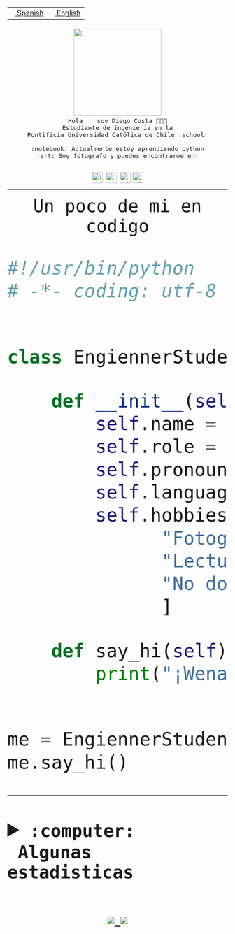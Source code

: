 <table border="0"  align="right">
 <tr><td><a href="README.md"><img src="https://upload.wikimedia.org/wikipedia/commons/thumb/8/89/Bandera_de_Espa%C3%B1a.svg/1200px-Bandera_de_Espa%C3%B1a.svg.png" height="10"> Spanish</a></td>
 <td><a href="README.en.md"><img src="https://upload.wikimedia.org/wikipedia/commons/a/a4/Flag_of_the_United_States.svg" height="10"> English</a></td></tr>
</table><br><br><br>


<p align="center">
  <img src="https://github.com/diegocostares/diegocostares/blob/main/Images/aaa2.gif?raw=true" width="200px">
  <br><samp>
    Hola <img src="https://media.giphy.com/media/hvRJCLFzcasrR4ia7z/giphy.gif" width="16px"> soy Diego Costa 👨🏻‍💻<br>
    Estudiante de ingeniería en la <br>
    Pontificia Universidad Católica de Chile :school:<br>
  <br>
    :notebook: Actualmente estoy aprendiendo python <br>
    :art: Soy fotografo y puedes encontrarme en: <br>
  <br></samp>
  
</p>

<p align="center">
   <a href="https://instagram.com/diegocosta_no" target="blank">
    <img 
    align="center" src="https://cdn.jsdelivr.net/npm/simple-icons@3.0.1/icons/instagram.svg" alt="instagram" height="25px" width="25px" />
  </a>
  <a style="border: 3px solid; color: white;"href="https://t.me/diegocosta_no" target="blank">
  <img
  align="center" alt="Telegram" width="25px" src="https://icons-for-free.com/iconfiles/png/512/Telegram-1324888767380505522.png" />
</a>
<a href="https://api.whatsapp.com/send?phone=56971897835&text=Hola!" target="blank">
  <img
  align="center" alt="wtsp" width="25px" src="https://img.icons8.com/pastel-glyph/2x/whatsapp--v2.png" />
</a>
<a href="https://www.linkedin.com/in/diego-costa-786249213/" target="blank">
  <img
  align="center" alt="wtsp" width="25px" src="https://img.icons8.com/metro/452/linkedin.png" />
</a>

  </a>
</p>

---


<p align="center"><font size="25"><samp>Un poco de mi en codigo</samp></front></p>


```python
#!/usr/bin/python
# -*- coding: utf-8 -*-


class EngiennerStudent:

    def __init__(self):
        self.name = "Diego Costa"
        self.role = "Estudiante"
        self.pronouns = "he/him"
        self.language_spoken = ["es_CL", "en_US"]
        self.hobbies = [
              "Fotografia",
              "Lectura",
              "No dormir",
              ]

    def say_hi(self):
        print("¡Wena mundo!")


me = EngiennerStudent()
me.say_hi()
```
---
<details>
  <summary><b><samp>:computer: &nbsp;Algunas estadisticas</samp></b></summary>
  <br/></p>

<!--START_SECTION:waka-->
**Soy diurno 🐤** 

```text
🌞 Mañana     2 commits      ░░░░░░░░░░░░░░░░░░░░░░░░░   1.02% 
🌆 Día        98 commits     ████████████░░░░░░░░░░░░░   50.0% 
🌃 Tarde      26 commits     ███░░░░░░░░░░░░░░░░░░░░░░   13.27% 
🌙 Noche      70 commits     █████████░░░░░░░░░░░░░░░░   35.71%

```
📅 **Soy más productivo los Miércoles** 

```text
Lunes        1 commits      ░░░░░░░░░░░░░░░░░░░░░░░░░   0.51% 
Martes       6 commits      ░░░░░░░░░░░░░░░░░░░░░░░░░   3.06% 
Miércoles    81 commits     ██████████░░░░░░░░░░░░░░░   41.33% 
Jueves       69 commits     ████████░░░░░░░░░░░░░░░░░   35.2% 
Viernes      2 commits      ░░░░░░░░░░░░░░░░░░░░░░░░░   1.02% 
Sábado       17 commits     ██░░░░░░░░░░░░░░░░░░░░░░░   8.67% 
Domingo      20 commits     ██░░░░░░░░░░░░░░░░░░░░░░░   10.2%

```


📊 **Esta semana me dediqué a** 

```text
🐱‍💻 Proyectos: 
diegocostares-iic2233-2024 hrs 11 mins       ███████████████░░░░░░░░░░   60.76% 
contenidos               1 hr 50 mins        ██████░░░░░░░░░░░░░░░░░░░   26.72% 
agucova-iic2233-2021-2-ma45 mins             ██░░░░░░░░░░░░░░░░░░░░░░░   10.92% 
AS2                      6 mins              ░░░░░░░░░░░░░░░░░░░░░░░░░   1.59%

```


 Last Updated on 28/09/2021
<!--END_SECTION:waka-->
  
  

 <p align="center"> <img src="https://github-readme-stats.vercel.app/api?username=diegocostares&show_icons=true&theme=ayu-mirage" alt="abhisheknaiidu" /></p>
 
</details>

<p align=center>
  <a href="https://github.com/diegocostares">
    <img src="https://badges.pufler.dev/visits/diegocostares/diegocostares?style=flat-square&color=black&logo=github">
  </a>
  <a href="https://github.com/diegocostares?tab=repositories">
    <img src="https://badges.pufler.dev/repos/diegocostares?style=flat-square&color=black&logo=github">
  </a>
</p>
